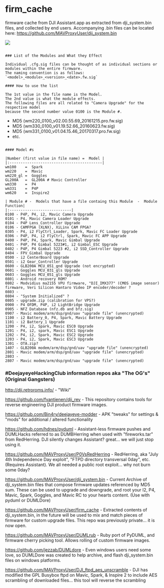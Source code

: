 # firm_cache
firmware cache from DJI Assistant.app 
as extracted from dji_system.bin files, and collected by end users. 
Accompanying .bin files can be located here: https://github.com/MAVProxyUser/dji_system.bin

<img src=https://media.giphy.com/media/wNR8ZhO4fObRu/giphy.gif>

```

### List of the Modules and What they Effect

Individual .cfg.sig files can be thought of as individual sections or modules within the entire firmware.   
The naming convention is as follows: 
`<model>_<module>_<version>_<date>.fw.sig`  

#### How to use the list

The 1st value in the file name is the Model.      
The 2nd value is what the module effects.      
The following files are all related to "Camera Upgrade" for the respective model
because the second number value 0100 is the Module #.    
```
- MD5 (wm220_0100_v02.00.55.69_20161215.pro.fw.sig)
- MD5 (wm330_0100_v01.19.52.66_20160623.fw.sig)
- MD5 (wm331_0100_v01.04.15.46_20170317.pro.fw.sig)
- etc.
```

#### Model #s

|Number (first value in file name) =  Model |
|:------------------------------------------|
wm100    =  Spark
wm220    =  Mavic
wm220_gl =  Goggles 
GL200A   =  GL200A # Mavic Controller
wm330    =  P4
wm331    =  P4P
wm620    =  Inspire2

| Module # -  Models that have a file containg this Module  -  Module Function|
|:----------------------------|
0100 - P4P, P4, i2, Mavic Camera Upgrade
0101 - P4, Mavic Camera Loader Upgrade
0104 - P4P Lens_Controller Upgrade
0106 - CAMFPGA (XLNX), XiLinx CAM FPGA? 
0305 - P4, i2 FlyCtrl_Loader, Spark, Mavic FC Loader Upgrade
0306 - P4P, P4, i2 FlyCtrl, Spark, Mavic FC APP Upgrade
0400 - P4P, P4, Spark, Mavic Gimbal Upgrade
0401 - P4P, P4 Gimbal 5223#1, i2 Gimbal_ESC Upgrade
0402 - P4P, P4 Gimbal 5223 #2, i2 SSD_Controller Upgrade
0404 - FPV_Gimbal Upgrade
0500 - i2 CenterBoard Upgrade
0501 - i2 Gear_Controller Upgrade
0600 - GLB200A MCU_051_gnd Upgrade (not encrypted)
0601 - Goggles MCU_031_gls Upgrade
0603 - Goggles MCU_051_gls Upgrade
0801 - Android recovery ROM?
0802 - Modvidius ma2155 VPU firmware, "DJI_IMX377" (CMOS image sensor) firmware, Veri Silicon Hantaro Video IP encoder/decoder ?
0803 - 
0804 - "System Initialized" ?
0805 - upgrade.zip (calibration for VPS?)
0900 - P4 OFDM, P4P, i2 LightBridge Upgrade
0905 - NFZ Database (nfz.db and bfz.sig)
0907 - Mavic modem/arm/dsp/gnd/uav "upgrade file" (unencrypted)
1100 - i2 Battery_0, P4, Spark, Mavic Battery Upgrade
1101 - i2 Battery_1 Upgrade
1200 - P4, i2, Spark, Mavic ESC0 Upgrade
1201 - P4, i2, spark, Mavic ESC1 Upgrade
1202 - P4, i2, Spark, Mavic ESC2 Upgrade
1203 - P4, i2, Spark, Mavic ESC3 Upgrade
1301 - OTA.zip?
1407 - GLB200A modem/arm/dsp/gnd/uav "upgrade file" (unencrypted)
2801 - Mavic modem/arm/dsp/gnd/uav "upgrade file" (unencrypted)
2803 -  
2807 - Mavic modem/arm/dsp/gnd/uav "upgrade file" (unencrypted)
```

### #DeejayeyeHackingClub information repos aka "The OG's" (Original Gangsters)

http://dji.retroroms.info/ - "Wiki"

https://github.com/fvantienen/dji_rev - This repository contains tools for reverse engineering DJI product firmware images.

https://github.com/Bin4ry/deejayeye-modder - APK "tweaks" for settings & "mods" for additional / altered functionality

https://github.com/hdnes/pyduml - Assistant-less firmware pushes and DUMLHacks referred to as DUMBHerring when used with "fireworks.tar" from RedHerring. DJI silently changes Assistant? great... we will just stop using it.

https://github.com/MAVProxyUser/P0VsRedHerring - RedHerring, aka "July 4th Independence Day exploit", "FTPD directory transversal 0day", etc. (Requires Assistant). We all needed a public root exploit... why not burn some 0day?

https://github.com/MAVProxyUser/dji_system.bin - Current Archive of dji_system.bin files that compose firmware updates referenced by MD5 sum. These can be used to upgrade and downgrade, and root your I2, P4, Mavic, Spark, Goggles, and Mavic RC to your hearts content. (Use with pyduml or DUMLDore)

https://github.com/MAVProxyUser/firm_cache - Extracted contents of dji_system.bin, in the future will be used to mix and match pieces of firmware for custom upgrade files. This repo was previously private... it is now open.

https://github.com/MAVProxyUser/DUMLrub - Ruby port of PyDUML, and firmware cherry picking tool. Allows rolling of custom firmware images.

https://github.com/jezzab/DUMLdore - Even windows users need some love, so DUMLDore was created to help archive, and flash dji_system.bin files on windows platforms.

https://github.com/MAVProxyUser/DJI_ftpd_aes_unscramble - DJI has modified the GPL Busybox ftpd on Mavic, Spark, & Inspire 2 to include AES scrambling of downloaded files... this tool will reverse the scrambling
